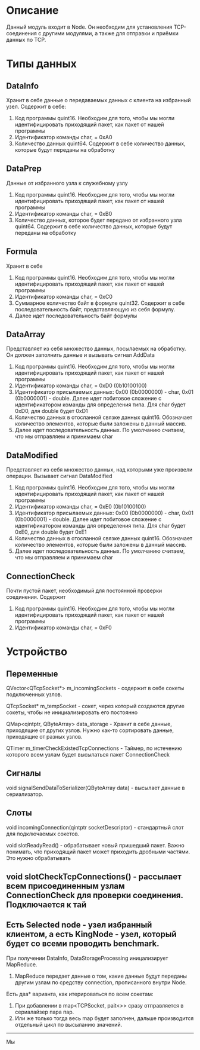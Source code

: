 # Описание
Данный модуль входит в Node. Он необходим для установления TCP-соединения с другими модулями, а также для отправки и приёмки данных по TCP.

# Типы данных

## DataInfo
Хранит в себе данные о передаваемых данных с клиента на избранный узел. Содержит в себе:
1) Код программы quint16. Необходим для того, чтобы мы могли идентифицировать приходящий пакет, как пакет от нашей программы
2) Идентификатор команды char, = 0xA0
3) Количество данных quint64. Содержит в себе количество данных, которые будут переданы на обработку

## DataPrep
Данные от избранного узла к служебному узлу
1) Код программы quint16. Необходим для того, чтобы мы могли идентифицировать приходящий пакет, как пакет от нашей программы
2) Идентификатор команды char, = 0xB0
3) Количество данных, которое будет передано от избранного узла quint64. Содержит в себе количество данных, которые будут переданы на обработку

## Formula
Хранит в себе
1) Код программы quint16. Необходим для того, чтобы мы могли идентифицировать приходящий пакет, как пакет от нашей программы
2) Идентификатор команды char, = 0xC0
3) Суммарное количество байт в формуле quint32. Содержит в себе последовательность байт, представляющую из себя формулу.
4) Далее идет последовательность байт формулы
## DataArray
Представляет из себя множество данных, посылаемых на обработку. Он должен заполнить данные и вызывать сигнал AddData
1) Код программы quint16. Необходим для того, чтобы мы могли идентифицировать приходящий пакет, как пакет от нашей программы
2) Идентификатор команды char, = 0xD0 (0b10100100)
3) Идентификатор присылаемых данных: 0x00 (0b0000000) - char, 0x01 (0b0000001) - double. Далее идет побитовое сложение с идентификатором команды для определения типа. Для char будет 0xD0, для double будет 0xD1
4) Количество данных в отосланной связке данных quint16. Обозначает количество элементов, которые были заложены в данный массив.
5) Далее идет последовательность данных. По умолчанию считаем, что мы отправляем и принимаем char

## DataModified
Представляет из себя множество данных, над которыми уже произвели операции. Вызывает сигнал DataModified
1) Код программы quint16. Необходим для того, чтобы мы могли идентифицировать приходящий пакет, как пакет от нашей программы
2) Идентификатор команды char, = 0xE0 (0b10100100)
3) Идентификатор присылаемых данных: 0x00 (0b0000000) - char, 0x01 (0b0000001) - double. Далее идет побитовое сложение с идентификатором команды для определения типа. Для char будет 0xE0, для double будет 0xE1
4) Количество данных в отосланной связке данных quint16. Обозначает количество элементов, которые были заложены в данный массив.
5) Далее идет последовательность данных. По умолчанию считаем, что мы отправляем и принимаем char


## ConnectionCheck
Почти пустой пакет, необходимый для постоянной проверки соединения. Содержит
1) Код программы quint16. Необходим для того, чтобы мы могли идентифицировать приходящий пакет, как пакет от нашей программы
2) Идентификатор команды char, = 0xF0



# Устройство

## Переменные

QVector<QTcpSocket*> m_incomingSockets - содержит в себе сокеты подключенных узлов.

QTcpSocket* m_tempSocket - сокет, через который создаются другие сокеты, чтобы не инициализировать его постоянно

QMap<qintptr, QByteArray> data_storage - Хранит в себе данные, приходящие от других узлов. Нужно как-то сортировать данные, приходящие от разных узлов.

QTimer m_timerCheckExistedTcpConnections - Таймер, по истечению которого всем узлам будет высылаться пакет ConnectionCheck

## Сигналы

void signalSendDataToSerializer(QByteArray data) - высылает данные в сериализатор.

## Слоты

void incomingConnection(qintptr socketDescriptor) - стандартный слот для подключаемых сокетов.

void slotReadyRead() - обрабатывает новый пришедший пакет. Важно понимать, что приходящий пакет может приходить дробными частями. Это нужно обрабатывать

void slotCheckTcpConnections() - рассылает всем присоединенным узлам ConnectionCheck для проверки соединения. Подключается к тай
---
Есть Selected node - узел избранный клиентом, а есть KingNode - узел, который будет со всеми проводить benchmark.
---
При получении DataInfo, DataStorageProcessing иницализирует MapReduce.

1. MapReduce передает данные о том, какие данные будут переданы другим узлам по средству connection, прописанного внутри Node.

Есть два* варианта, как итерироваться по всем сокетам:
1) При добавлении в map<TCPSocket, pait<>> сразу отправляется в сериалайзер пара пар.
2) Или же только тогда весь map будет заполнен, дальше производится отдельный цикл по высыланию значений.

---
Мы 